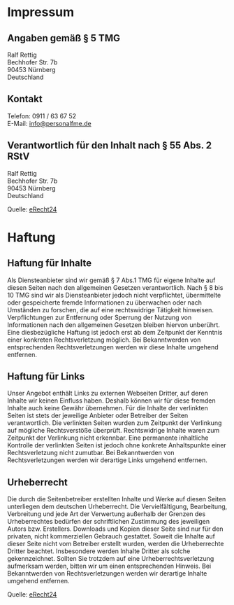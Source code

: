 # Impressum

## Angaben gemäß § 5 TMG

Ralf Rettig  
Bechhofer Str. 7b  
90453 Nürnberg  
Deutschland

## Kontakt

Telefon: 0911 / 63 67 52  
E-Mail: info@personalfme.de

## Verantwortlich für den Inhalt nach § 55 Abs. 2 RStV

Ralf Rettig  
Bechhofer Str. 7b  
90453 Nürnberg  
Deutschland  

Quelle: [eRecht24](http://www.e-recht24.de/muster-disclaimer.html)

# Haftung

## Haftung für Inhalte

Als Diensteanbieter sind wir gemäß § 7 Abs.1 TMG für
eigene Inhalte auf diesen Seiten nach den allgemeinen Gesetzen verantwortlich. 
Nach § 8 bis 10 TMG sind wir als Diensteanbieter jedoch nicht
verpflichtet, übermittelte oder gespeicherte fremde Informationen zu 
überwachen oder nach Umständen zu forschen, die auf eine rechtswidrige 
Tätigkeit hinweisen. Verpflichtungen zur Entfernung oder Sperrung der 
Nutzung von Informationen nach den allgemeinen Gesetzen bleiben hiervon 
unberührt. Eine diesbezügliche Haftung ist jedoch erst ab dem 
Zeitpunkt der Kenntnis einer konkreten Rechtsverletzung möglich. Bei 
Bekanntwerden von entsprechenden Rechtsverletzungen werden wir diese Inhalte 
umgehend entfernen.


## Haftung für Links

Unser Angebot enthält Links zu externen Webseiten Dritter, auf deren 
Inhalte wir keinen Einfluss haben. Deshalb können wir für diese 
fremden Inhalte auch keine Gewähr übernehmen. Für die Inhalte 
der verlinkten Seiten ist stets der jeweilige Anbieter oder Betreiber der 
Seiten verantwortlich. Die verlinkten Seiten wurden zum Zeitpunkt der Verlinkung 
auf mögliche Rechtsverstöße überprüft. Rechtswidrige 
Inhalte waren zum Zeitpunkt der Verlinkung nicht erkennbar. Eine permanente 
inhaltliche Kontrolle der verlinkten Seiten ist jedoch ohne konkrete Anhaltspunkte 
einer Rechtsverletzung nicht zumutbar. Bei Bekanntwerden von Rechtsverletzungen 
werden wir derartige Links umgehend entfernen.


## Urheberrecht
Die durch die Seitenbetreiber erstellten Inhalte und Werke auf diesen Seiten 
unterliegen dem deutschen Urheberrecht. Die Vervielfältigung, Bearbeitung, Verbreitung und 
jede Art der Verwertung außerhalb der Grenzen des Urheberrechtes bedürfen 
der schriftlichen Zustimmung des jeweiligen Autors bzw. Erstellers. Downloads 
und Kopien dieser Seite sind nur für den privaten, nicht kommerziellen 
Gebrauch gestattet. Soweit die Inhalte auf dieser Seite nicht vom Betreiber erstellt wurden, 
werden die Urheberrechte Dritter beachtet. Insbesondere werden Inhalte Dritter als solche 
gekennzeichnet. Sollten Sie trotzdem auf eine Urheberrechtsverletzung aufmerksam werden, 
bitten wir um einen entsprechenden Hinweis. Bei Bekanntwerden von Rechtsverletzungen 
werden wir derartige Inhalte umgehend entfernen.

Quelle: [eRecht24](http://www.e-recht24.de/muster-disclaimer.html)